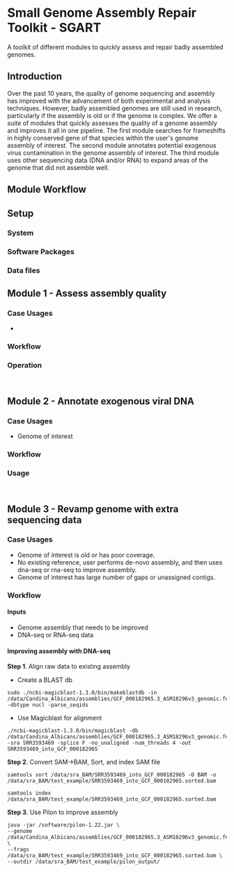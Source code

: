 # Small Genome Assembly Repair Toolkit - SGART
A toolkit of different modules to quickly assess and repair badly assembled genomes.

## Introduction
Over the past 10 years, the quality of genome sequencing and assembly has improved with the advancement of both experimental and analysis techniques. However, badly assembled genomes are still used in research, particularly if the assembly is old or if the genome is complex. We offer a suite of modules that quickly assesses the quality of a genome assembly and improves it all in one pipeline. The first module searches for frameshifts in highly conserved gene of that species within the user's genome assembly of interest. The second module annotates potential exogenous virus contamination in the genome assembly of interest. The third module uses other sequencing data (DNA and/or RNA) to expand areas of the genome that did not assemble well.

## Module Workflow

## Setup
### System
### Software Packages
### Data files

## Module 1 - Assess assembly quality
### Case Usages
*

### Workflow

### Operation
` `

## Module 2 - Annotate exogenous viral DNA
### Case Usages
* Genome of interest

### Workflow

### Usage
` `

## Module 3 - Revamp genome with extra sequencing data
### Case Usages
* Genome of interest is old or has poor coverage.
* No existing reference, user performs de-novo assembly, and then uses dna-seq or rna-seq to improve assembly.
* Genome of interest has large number of gaps or unassigned contigs.

### Workflow

#### Inputs
* Genome assembly that needs to be improved
* DNA-seq or RNA-seq data

#### Improving assembly with DNA-seq

**Step 1**. Align raw data to existing assembly

* Create a BLAST db
```
sudo ./ncbi-magicblast-1.3.0/bin/makeblastdb -in /data/Candina_Albicans/assemblies/GCF_000182965.3_ASM18296v3_genomic.fna -dbtype nucl -parse_seqids
```  
* Use Magicblast for alignment
```
./ncbi-magicblast-1.3.0/bin/magicblast -db /data/Candina_Albicans/assemblies/GCF_000182965.3_ASM18296v3_genomic.fna -sra SRR3593469 -splice F -no_unaligned -num_threads 4 -out SRR3593469_into_GCF_000182965
```

**Step 2**. Convert SAM->BAM, Sort, and index SAM file
```
samtools sort /data/sra_BAM/SRR3593469_into_GCF_000182965 -O BAM -o /data/sra_BAM/test_example/SRR3593469_into_GCF_000182965.sorted.bam

samtools index /data/sra_BAM/test_example/SRR3593469_into_GCF_000182965.sorted.bam
```

**Step 3**. Use Pilon to improve assembly
```
java -jar /software/pilon-1.22.jar \
--genome /data/Candina_Albicans/assemblies/GCF_000182965.3_ASM18296v3_genomic.fna \
--frags /data/sra_BAM/test_example/SRR3593469_into_GCF_000182965.sorted.bam \
--outdir /data/sra_BAM/test_example/pilon_output/
```

` `
